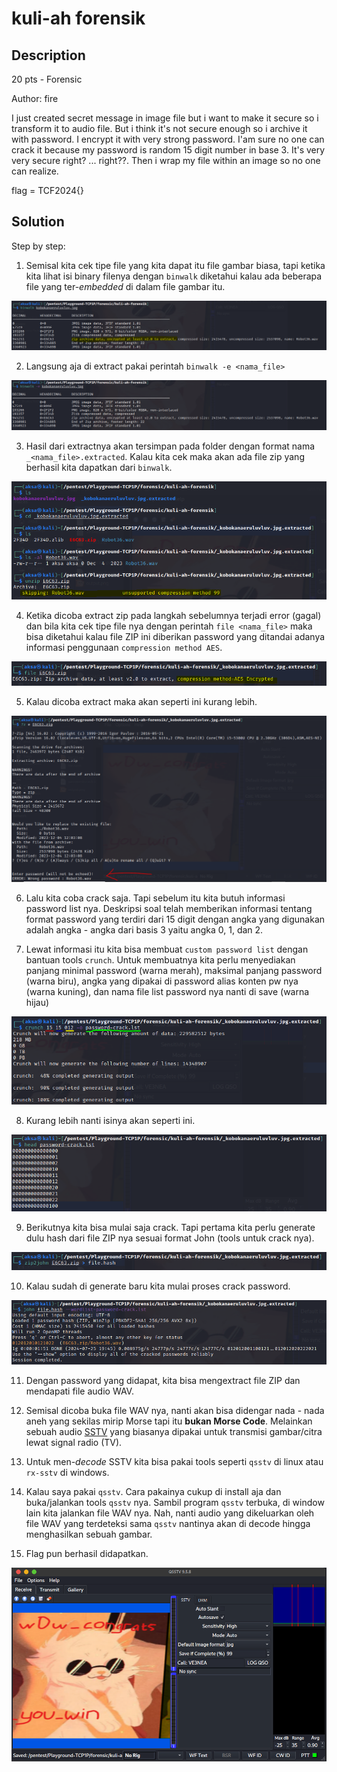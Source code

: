 # kuli-ah forensik
## Description

20 pts - Forensic

Author: fire

I just created secret message in image file but i want to make it secure so i transform it to audio file. But i think it's not secure enough so i archive it with password. I encrypt it with very strong password. I'am sure no one can crack it because my password is random 15 digit number in base 3. It's very very secure right? ... right??. Then i wrap my file within an image so no one can realize.

flag = TCF2024{<my secret message>}

## Solution

Step by step:
1. Semisal kita cek tipe file yang kita dapat itu file gambar biasa, tapi ketika kita lihat isi binary filenya dengan `binwalk` diketahui kalau ada beberapa file yang ter-<i>embedded</i> di dalam file gambar itu.

![](img/step-1.png)

2. Langsung aja di extract pakai perintah `binwalk -e <nama_file>`

![](img/step-2.png)

3. Hasil dari extractnya akan tersimpan pada folder dengan format nama `_<nama_file>.extracted`. Kalau kita cek maka akan ada file zip yang berhasil kita dapatkan dari `binwalk`.

![](img/step-3.png)

4. Ketika dicoba extract zip pada langkah sebelumnya terjadi error (gagal) dan bila kita cek tipe file nya dengan perintah `file <nama_file>` maka bisa diketahui kalau file ZIP ini diberikan password yang ditandai adanya informasi penggunaan `compression method AES`.

![](img/step-4.png)

5. Kalau dicoba extract maka akan seperti ini kurang lebih.

![](img/step-5.png)

6. Lalu kita coba crack saja. Tapi sebelum itu kita butuh informasi password list nya. Deskripsi soal telah memberikan informasi tentang format password yang terdiri dari 15 digit dengan angka yang digunakan adalah angka - angka dari basis 3 yaitu angka 0, 1, dan 2.

7. Lewat informasi itu kita bisa membuat `custom password list` dengan bantuan tools `crunch`. Untuk membuatnya kita perlu menyediakan panjang minimal password (warna merah), maksimal panjang password (warna biru), angka yang dipakai di password alias konten pw nya (warna kuning), dan nama file list password nya nanti di save (warna hijau)

![](img/step-6.png)

8. Kurang lebih nanti isinya akan seperti ini.

![](img/step-7.png)

9. Berikutnya kita bisa mulai saja crack. Tapi pertama kita perlu generate dulu hash dari file ZIP nya sesuai format John (tools untuk crack nya).

![](img/step-8.png)

10. Kalau sudah di generate baru kita mulai proses crack password.

![](img/step-9.png)

11. Dengan password yang didapat, kita bisa mengextract file ZIP dan mendapati file audio WAV.

12. Semisal dicoba buka file WAV nya, nanti akan bisa didengar nada - nada aneh yang sekilas mirip Morse tapi itu <strong>bukan Morse Code</strong>. Melainkan sebuah audio <a href="https://en.wikipedia.org/wiki/Slow-scan_television">SSTV</a> yang biasanya dipakai untuk transmisi gambar/citra lewat signal radio (TV).

13. Untuk men-<i>decode</i> SSTV kita bisa pakai tools seperti `qsstv` di linux atau `rx-sstv` di windows.

14. Kalau saya pakai `qsstv`. Cara pakainya cukup di install aja dan buka/jalankan tools `qsstv` nya. Sambil program `qsstv` terbuka, di window lain kita jalankan file WAV nya. Nah, nanti audio yang dikeluarkan oleh file WAV yang terdeteksi sama `qsstv` nantinya akan di decode hingga menghasilkan sebuah gambar.

15. Flag pun berhasil didapatkan.

![](img/step-10.png)
